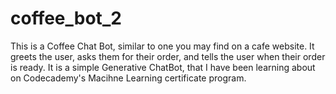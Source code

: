 # coffee_bot_2

This is a Coffee Chat Bot, similar to one you may find on a cafe website. It greets the user, asks them for their order, and tells the user when their order is ready. 
It is a simple Generative ChatBot, that I have been learning about on Codecademy's Macihne Learning certificate program. 
